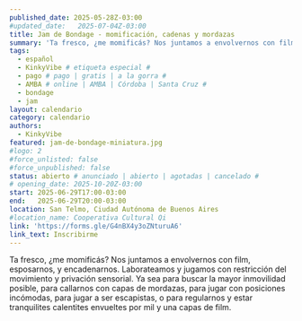 ```yaml
---
published_date: 2025-05-28Z-03:00
#updated_date:   2025-07-04Z-03:00
title: Jam de Bondage - momificación, cadenas y mordazas
summary: 'Ta fresco, ¿me momificás? Nos juntamos a envolvernos con film, esposarnos, y encadenarnos. Laborateamos y jugamos con restricción del movimiento y privación sensorial.'
tags:
  - español
  - KinkyVibe # etiqueta especial #
  - pago # pago | gratis | a la gorra #
  - AMBA # online | AMBA | Córdoba | Santa Cruz #
  - bondage
  - jam
layout: calendario
category: calendario
authors:
  - KinkyVibe
featured: jam-de-bondage-miniatura.jpg
#logo: 2
#force_unlisted: false
#force_unpublished: false
status: abierto # anunciado | abierto | agotadas | cancelado #
# opening_date: 2025-10-20Z-03:00
start: 2025-06-29T17:00-03:00
end:   2025-06-29T20:00-03:00
location: San Telmo, Ciudad Autónoma de Buenos Aires
#location_name: Cooperativa Cultural Qi
link: 'https://forms.gle/G4nBX4y3oZNturuA6'
link_text: Inscribirme
---
```

Ta fresco, ¿me momificás? Nos juntamos a envolvernos con film, esposarnos, y encadenarnos. Laborateamos y jugamos con restricción del movimiento y privación sensorial. Ya sea para buscar la mayor inmovilidad posible, para callarnos con capas de mordazas, para jugar con posiciones incómodas, para jugar a ser escapistas, o para regularnos y estar tranquilites calentites envueltes por mil y una capas de film.
